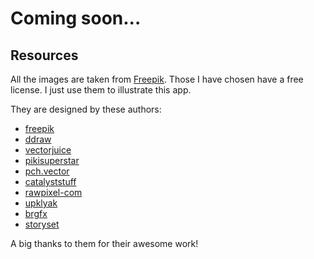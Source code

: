 # Coming soon...

## Resources

All the images are taken from [Freepik](http://www.freepik.com). Those I have chosen have a free license. I just use them to illustrate this app.

They are designed by these authors:

- [freepik](https://www.freepik.com/author/freepik)
- [ddraw](https://www.freepik.com/author/ddraw)
- [vectorjuice](https://www.freepik.com/author/vectorjuice)
- [pikisuperstar](https://www.freepik.com/author/pikisuperstar)
- [pch.vector](https://www.freepik.com/author/pch-vector)
- [catalyststuff](https://www.freepik.com/author/catalyststuff)
- [rawpixel-com](https://www.freepik.com/author/rawpixel-com)
- [upklyak](https://www.freepik.com/author/upklyak)
- [brgfx](https://www.freepik.com/author/brgfx)
- [storyset](https://www.freepik.com/author/stories)

A big thanks to them for their awesome work!
